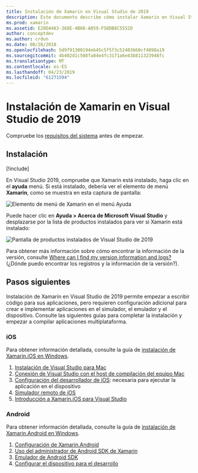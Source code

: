 ```yaml
---
title: Instalación de Xamarin en Visual Studio de 2019
description: Este documento describe cómo instalar Xamarin en Visual Studio de 2019. Se explican los requisitos, el proceso de instalación y la comprobación de la instalación.
ms.prod: xamarin
ms.assetid: E20D4463-368E-4B60-A059-F50DB8C5552D
author: conceptdev
ms.author: crdun
ms.date: 08/28/2018
ms.openlocfilehash: 5d9f91300194eb45c5f5f3c52403660cf4898a19
ms.sourcegitcommit: 4b402d1c508fa84e4fc3171a6e43b811323948fc
ms.translationtype: MT
ms.contentlocale: es-ES
ms.lasthandoff: 04/23/2019
ms.locfileid: "61271594"
---
```

# <a name="installing-xamarin-in-visual-studio-2019"></a>Instalación de Xamarin en Visual Studio de 2019

<a name="requirements" />

Compruebe los [requisitos del sistema](~/cross-platform/get-started/requirements.md) antes de empezar.

## <a name="installation"></a>Instalación

[!include[](~/cross-platform/includes/install-xamarin-windows.md)]

En Visual Studio 2019, compruebe que Xamarin está instalado, haga clic en el **ayuda** menú. Si está instalado, debería ver el elemento de menú **Xamarin**, como se muestra en esta captura de pantalla:

![Elemento de menú de Xamarin en el menú Ayuda](windows-images/12-xamarin-menu-item.png "Elemento de menú de Xamarin en el menú Ayuda")

Puede hacer clic en **Ayuda > Acerca de Microsoft Visual Studio** y desplazarse por la lista de productos instalados para ver si Xamarin está instalado:

![Pantalla de productos instalados de Visual Studio de 2019](windows-images/13-xamarin-is-installed.png "pantalla de productos instalados de Visual Studio de 2019")

Para obtener más información sobre cómo encontrar la información de la versión, consulte [Where can I find my version information and logs?](~/cross-platform/troubleshooting/questions/version-logs.md) (¿Dónde puedo encontrar los registros y la información de la versión?).

## <a name="next-steps"></a>Pasos siguientes

Instalación de Xamarin en Visual Studio de 2019 permite empezar a escribir código para sus aplicaciones, pero requieren configuración adicional para crear e implementar aplicaciones en el simulador, el emulador y el dispositivo. Consulte las siguientes guías para completar la instalación y empezar a compilar aplicaciones multiplataforma.

### <a name="ios"></a>iOS

Para obtener información detallada, consulte la guía de [instalación de Xamarin.iOS en Windows](~/ios/get-started/installation/windows/index.md). 

1. [Instalación de Visual Studio para Mac](https://docs.microsoft.com/visualstudio/mac/installation)
2. [Conexión de Visual Studio con el host de compilación del equipo Mac](~/ios/get-started/installation/windows/connecting-to-mac/index.md)
3. [Configuración del desarrollador de iOS](~/ios/get-started/installation/device-provisioning/index.md): necesaria para ejecutar la aplicación en el dispositivo
5. [Simulador remoto de iOS](~/tools/ios-simulator/index.md)
6. [Introducción a Xamarin.iOS para Visual Studio](~/ios/get-started/installation/windows/introduction-to-xamarin-ios-for-visual-studio.md)

### <a name="android"></a>Android

Para obtener información detallada, consulte la guía de [instalación de Xamarin.Android en Windows](~/android/get-started/installation/windows.md).

1. [Configuración de Xamarin.Android](~/android/get-started/installation/windows.md#configuration)
2. [Uso del administrador de Android SDK de Xamarin](~/android/get-started/installation/android-sdk.md?ide=vs)
3. [Emulador de Android SDK](~/android/get-started/installation/android-emulator/index.md)
4. [Configurar el dispositivo para el desarrollo](~/android/get-started/installation/set-up-device-for-development.md)
